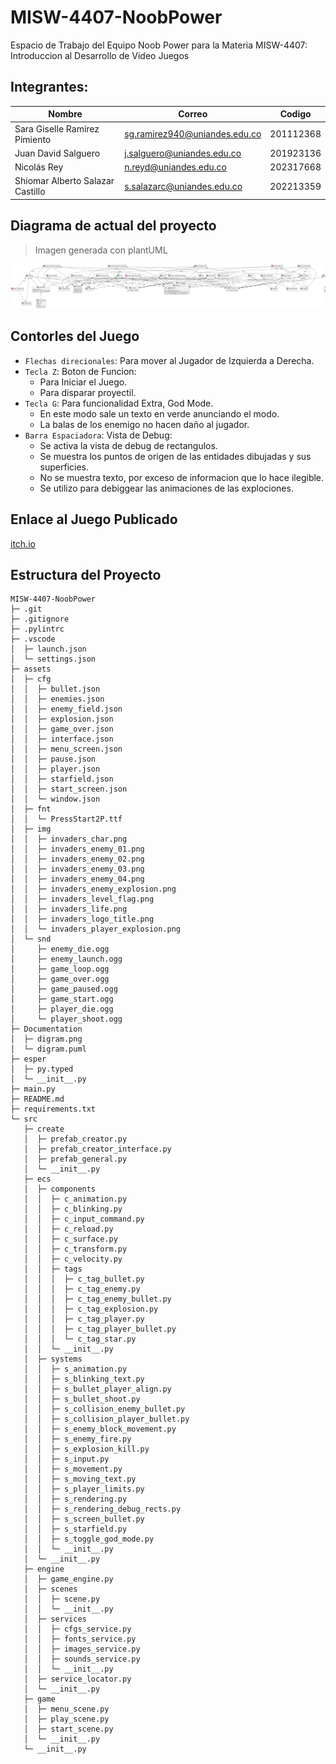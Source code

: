 # MISW-4407-NoobPower
Espacio de Trabajo del Equipo Noob Power para la Materia MISW-4407: Introduccion al Desarrollo de Video Juegos

## Integrantes:

|   Nombre                         |   Correo                      | Codigo    |
|----------------------------------|-------------------------------|-----------|
| Sara Giselle Ramírez Pimiento    | sg.ramirez940@uniandes.edu.co | 201112368 |
| Juan David Salguero              | j.salguero@uniandes.edu.co    | 201923136 |
| Nicolás Rey                      | n.reyd@uniandes.edu.co        | 202317668 |
| Shiomar Alberto Salazar Castillo | s.salazarc@uniandes.edu.co    | 202213359 |

## Diagrama de actual del proyecto
> Imagen generada con plantUML

<img src="https://github.com/shiomar-salazar/MISW-4407-NoobPower/blob/main/Documentation/digram.png">

## Contorles del Juego
- `Flechas direcionales`: Para mover al Jugador de Izquierda a Derecha.
- `Tecla Z`: Boton de Funcion:
  - Para Iniciar el Juego.
  - Para disparar proyectil.
- `Tecla G`: Para funcionalidad Extra, God Mode.
  - En este modo sale un texto en verde anunciando el modo.
  - La balas de los enemigo no hacen daño al jugador.
- `Barra Espaciadora`: Vista de Debug:
  - Se activa la vista de debug de rectangulos.
  - Se muestra los puntos de origen de las entidades dibujadas y sus superficies.
  - No se muestra texto, por exceso de informacion que lo hace ilegible.
  - Se utilizo para debiggear las animaciones de las explociones.

## Enlace al Juego Publicado

[itch.io](https://krimyr.itch.io/invaders-noob-power)

## Estructura del Proyecto
```
MISW-4407-NoobPower
├─ .git
├─ .gitignore
├─ .pylintrc
├─ .vscode
│  ├─ launch.json
│  └─ settings.json
├─ assets
│  ├─ cfg
│  │  ├─ bullet.json
│  │  ├─ enemies.json
│  │  ├─ enemy_field.json
│  │  ├─ explosion.json
│  │  ├─ game_over.json
│  │  ├─ interface.json
│  │  ├─ menu_screen.json
│  │  ├─ pause.json
│  │  ├─ player.json
│  │  ├─ starfield.json
│  │  ├─ start_screen.json
│  │  └─ window.json
│  ├─ fnt
│  │  └─ PressStart2P.ttf
│  ├─ img
│  │  ├─ invaders_char.png
│  │  ├─ invaders_enemy_01.png
│  │  ├─ invaders_enemy_02.png
│  │  ├─ invaders_enemy_03.png
│  │  ├─ invaders_enemy_04.png
│  │  ├─ invaders_enemy_explosion.png
│  │  ├─ invaders_level_flag.png
│  │  ├─ invaders_life.png
│  │  ├─ invaders_logo_title.png
│  │  └─ invaders_player_explosion.png
│  └─ snd
│     ├─ enemy_die.ogg
│     ├─ enemy_launch.ogg
│     ├─ game_loop.ogg
│     ├─ game_over.ogg
│     ├─ game_paused.ogg
│     ├─ game_start.ogg
│     ├─ player_die.ogg
│     └─ player_shoot.ogg
├─ Documentation
│  ├─ digram.png
│  └─ digram.puml
├─ esper
│  ├─ py.typed
│  └─ __init__.py
├─ main.py
├─ README.md
├─ requirements.txt
└─ src
   ├─ create
   │  ├─ prefab_creator.py
   │  ├─ prefab_creator_interface.py
   │  ├─ prefab_general.py
   │  └─ __init__.py
   ├─ ecs
   │  ├─ components
   │  │  ├─ c_animation.py
   │  │  ├─ c_blinking.py
   │  │  ├─ c_input_command.py
   │  │  ├─ c_reload.py
   │  │  ├─ c_surface.py
   │  │  ├─ c_transform.py
   │  │  ├─ c_velocity.py
   │  │  ├─ tags
   │  │  │  ├─ c_tag_bullet.py
   │  │  │  ├─ c_tag_enemy.py
   │  │  │  ├─ c_tag_enemy_bullet.py
   │  │  │  ├─ c_tag_explosion.py
   │  │  │  ├─ c_tag_player.py
   │  │  │  ├─ c_tag_player_bullet.py
   │  │  │  └─ c_tag_star.py
   │  │  └─ __init__.py
   │  ├─ systems
   │  │  ├─ s_animation.py
   │  │  ├─ s_blinking_text.py
   │  │  ├─ s_bullet_player_align.py
   │  │  ├─ s_bullet_shoot.py
   │  │  ├─ s_collision_enemy_bullet.py
   │  │  ├─ s_collision_player_bullet.py
   │  │  ├─ s_enemy_block_movement.py
   │  │  ├─ s_enemy_fire.py
   │  │  ├─ s_explosion_kill.py
   │  │  ├─ s_input.py
   │  │  ├─ s_movement.py
   │  │  ├─ s_moving_text.py
   │  │  ├─ s_player_limits.py
   │  │  ├─ s_rendering.py
   │  │  ├─ s_rendering_debug_rects.py
   │  │  ├─ s_screen_bullet.py
   │  │  ├─ s_starfield.py
   │  │  ├─ s_toggle_god_mode.py
   │  │  └─ __init__.py
   │  └─ __init__.py
   ├─ engine
   │  ├─ game_engine.py
   │  ├─ scenes
   │  │  ├─ scene.py
   │  │  └─ __init__.py
   │  ├─ services
   │  │  ├─ cfgs_service.py
   │  │  ├─ fonts_service.py
   │  │  ├─ images_service.py
   │  │  ├─ sounds_service.py
   │  │  └─ __init__.py
   │  ├─ service_locator.py
   │  └─ __init__.py
   ├─ game
   │  ├─ menu_scene.py
   │  ├─ play_scene.py
   │  ├─ start_scene.py
   │  └─ __init__.py
   └─ __init__.py

```